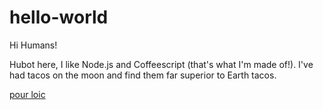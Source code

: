 # hello-world

Hi Humans!

Hubot here, I like Node.js and Coffeescript (that's what I'm made of!).
I've had tacos on the moon and find them far superior to Earth tacos.

[pour loic](https://github.com/Informathix/Complements_Info_L1_UCO_Angers)
